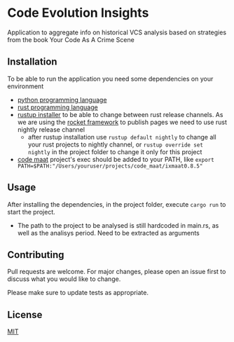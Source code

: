 # Code Evolution Insights

Application to aggregate info on historical VCS analysis based on strategies from the book Your Code As A Crime Scene

## Installation

To be able to run the application you need some dependencies on your environment

* [python programming language](https://www.python.org/downloads/)
* [rust programming language](https://www.rust-lang.org/tools/install)
* [rustup installer](https://rustup.rs/) to be able to change between rust release channels. As we are using the [rocket framework](https://rocket.rs/) to publish pages we need to use rust nightly release channel
  * after rustup installation use 
  ```rustup default nightly``` to change all your rust projects to nightly channel, or ```rustup override set nightly``` in the project folder to change it only for this project
 * [code maat](https://github.com/adamtornhill/code-maat) project's exec should be added to your PATH, like ```export PATH=$PATH:"/Users/youruser/projects/code_maat/ixmaat0.8.5"```


## Usage

After installing the dependencies, in the project folder, execute ```cargo run``` to start the project.
* The path to the project to be analysed is still hardcoded in main.rs, as well as the analisys period. Need to be extracted as arguments

## Contributing
Pull requests are welcome. For major changes, please open an issue first to discuss what you would like to change.

Please make sure to update tests as appropriate.

## License
[MIT](https://choosealicense.com/licenses/mit/)
